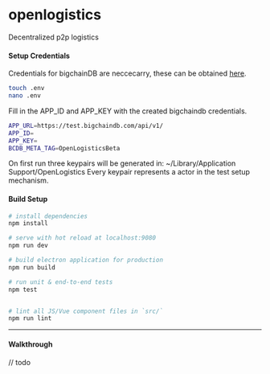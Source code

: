 # openlogistics

Decentralized p2p logistics

#### Setup Credentials

Credentials for bigchainDB are neccecarry, these can be obtained [here](https://testnet.bigchaindb.com/signup).

``` bash
touch .env
nano .env
```

Fill in the APP_ID and APP_KEY with the created bigchaindb credentials.

``` bash
APP_URL=https://test.bigchaindb.com/api/v1/
APP_ID=
APP_KEY=
BCDB_META_TAG=OpenLogisticsBeta
```

On first run three keypairs will be generated in: ~/Library/Application Support/OpenLogistics
Every keypair represents a actor in the test setup mechanism.

#### Build Setup

``` bash
# install dependencies
npm install

# serve with hot reload at localhost:9080
npm run dev

# build electron application for production
npm run build

# run unit & end-to-end tests
npm test


# lint all JS/Vue component files in `src/`
npm run lint

```

---

#### Walkthrough

// todo

